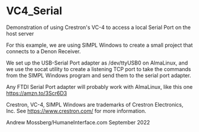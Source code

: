 # VC4_Serial
Demonstration of using Crestron's VC-4 to access a local Serial Port on the host server

For this example, we are using SIMPL Windows to create a small project that connects to a Denon Receiver.

We set up the USB-Serial Port adapter as /dev/ttyUSB0 on AlmaLinux, and we use the socat utility to create a listening TCP port
to take the commands from the SIMPL Windows program and send them to the serial port adapter.

Any FTDI Serial Port adapter will probably work with AlmaLinux, like this one https://amzn.to/3Scr6D3

Crestron, VC-4, SIMPL Windows are trademarks of Crestron Electronics, Inc. See https://www.crestron.com/ for more information.


Andrew Mossberg/HumaneInterface.com September 2022
